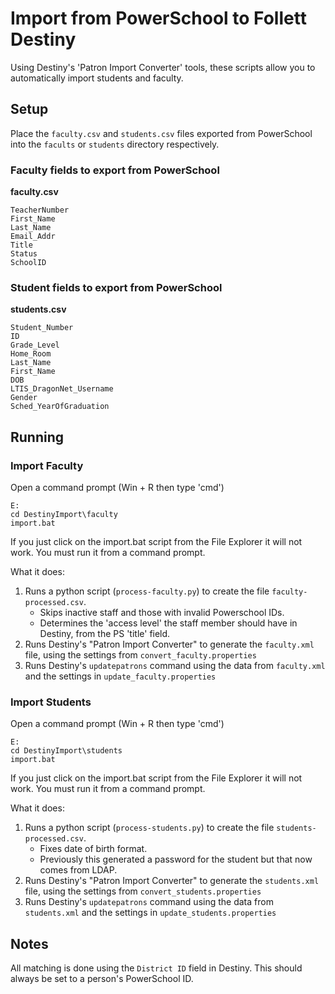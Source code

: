 # Import from PowerSchool to Follett Destiny

Using Destiny's 'Patron Import Converter' tools, these scripts allow you to automatically import students and faculty.

## Setup
Place the `faculty.csv` and `students.csv` files exported from PowerSchool into the `facults` or `students` directory respectively.

### Faculty fields to export from PowerSchool
**faculty.csv**
```
TeacherNumber
First_Name
Last_Name
Email_Addr
Title
Status
SchoolID
```

### Student fields to export from PowerSchool
**students.csv**
```
Student_Number
ID
Grade_Level
Home_Room
Last_Name
First_Name
DOB
LTIS_DragonNet_Username
Gender
Sched_YearOfGraduation
```

## Running

### Import Faculty

Open a command prompt (Win + R then type 'cmd')
```
E:
cd DestinyImport\faculty
import.bat
```
If you just click on the import.bat script from the File Explorer it will not work. You must run it from a command prompt.

What it does:
1. Runs a python script (`process-faculty.py`) to create the file `faculty-processed.csv`.
    - Skips inactive staff and those with invalid Powerschool IDs.
    - Determines the 'access level' the staff member should have in Destiny, from the PS 'title' field.
2. Runs Destiny's "Patron Import Converter" to generate the `faculty.xml` file, using the settings from `convert_faculty.properties`
3. Runs Destiny's `updatepatrons` command using the data from `faculty.xml` and the settings in `update_faculty.properties`


### Import Students

Open a command prompt (Win + R then type 'cmd')
```
E:
cd DestinyImport\students
import.bat
```
If you just click on the import.bat script from the File Explorer it will not work. You must run it from a command prompt.

What it does:
1. Runs a python script (`process-students.py`) to create the file `students-processed.csv`.
    - Fixes date of birth format.
    - Previously this generated a password for the student but that now comes from LDAP.
2. Runs Destiny's "Patron Import Converter" to generate the `students.xml` file, using the settings from `convert_students.properties`
3. Runs Destiny's `updatepatrons` command using the data from `students.xml` and the settings in `update_students.properties`


## Notes

All matching is done using the `District ID` field in Destiny. This should always be set to a person's PowerSchool ID.
